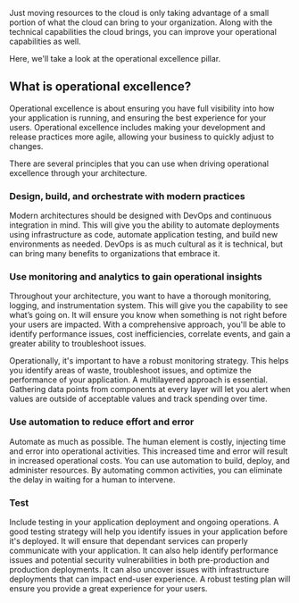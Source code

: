 Just moving resources to the cloud is only taking advantage of a small portion of what the cloud can bring to your organization. Along with the technical capabilities the cloud brings, you can improve your operational capabilities as well.

Here, we'll take a look at the operational excellence pillar.

## What is operational excellence?

Operational excellence is about ensuring you have full visibility into how your application is running, and ensuring the best experience for your users. Operational excellence includes making your development and release practices more agile, allowing your business to quickly adjust to changes. 

There are several principles that you can use when driving operational excellence through your architecture.

### Design, build, and orchestrate with modern practices

Modern architectures should be designed with DevOps and continuous integration in mind. This will give you the ability to automate deployments using infrastructure as code, automate application testing, and build new environments as needed. DevOps is as much cultural as it is technical, but can bring many benefits to organizations that embrace it.

### Use monitoring and analytics to gain operational insights

Throughout your architecture, you want to have a thorough monitoring, logging, and instrumentation system. This will give you the capability to see what’s going on. It will ensure you know when something is not right before your users are impacted. With a comprehensive approach, you'll be able to identify performance issues, cost inefficiencies, correlate events, and gain a greater ability to troubleshoot issues.

Operationally, it's important to have a robust monitoring strategy. This helps you identify areas of waste, troubleshoot issues, and optimize the performance of your application. A multilayered approach is essential. Gathering data points from components at every layer will let you alert when values are outside of acceptable values and track spending over time.

### Use automation to reduce effort and error

Automate as much as possible. The human element is costly, injecting time and error into operational activities. This increased time and error will result in increased operational costs. You can use automation to build, deploy, and administer resources. By automating common activities, you can eliminate the delay in waiting for a human to intervene.

### Test

Include testing in your application deployment and ongoing operations. A good testing strategy will help you identify issues in your application before it's deployed. It will ensure that dependant services can properly communicate with your application. It can also help identify performance issues and potential security vulnerabilities in both pre-production and production deployments. It can also uncover issues with infrastructure deployments that can impact end-user experience. A robust testing plan will ensure you provide a great experience for your users.
